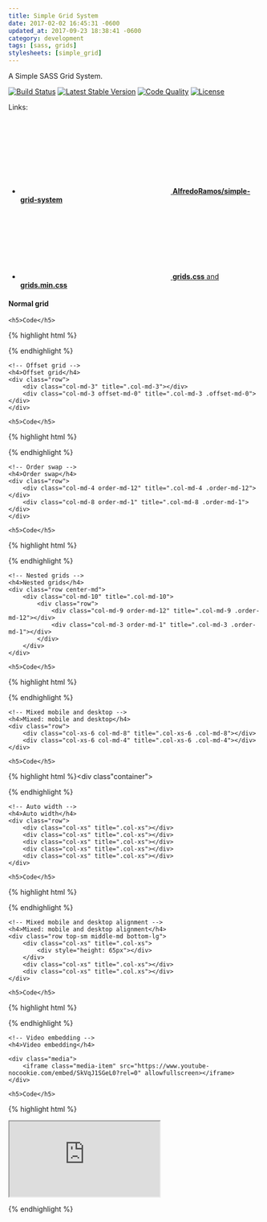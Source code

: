 ```yaml
---
title: Simple Grid System
date: 2017-02-02 16:45:31 -0600
updated_at: 2017-09-23 18:38:41 -0600
category: development
tags: [sass, grids]
stylesheets: [simple_grid]
---
```

A Simple SASS Grid System.

[![Build Status](https://img.shields.io/travis/AlfredoRamos/simple-grid-system.svg?style=flat-square&maxAge=3600)](https://travis-ci.org/AlfredoRamos/simple-grid-system) [![Latest Stable Version](https://img.shields.io/github/tag/AlfredoRamos/simple-grid-system.svg?style=flat-square&label=stable&maxAge=3600)](https://github.com/AlfredoRamos/simple-grid-system/releases) [![Code Quality](https://img.shields.io/codacy/grade/305ccf33491f4e2ba5405a0cff204b0f.svg?style=flat-square&maxAge=3600)](https://www.codacy.com/app/AlfredoRamos/simple-grid-system) [![License](https://img.shields.io/github/license/AlfredoRamos/simple-grid-system.svg?style=flat-square)](https://raw.githubusercontent.com/AlfredoRamos/simple-grid-system/master/LICENSE)

Links:

- [<svg class="icon icon-github"><use xlink:href="#github" /></use></svg> **AlfredoRamos/simple-grid-system**](https://github.com/AlfredoRamos/simple-grid-system)
- [<svg class="icon icon-github"><use xlink:href="#github" /></svg> **grids.css** and **grids.min.css**](https://gist.github.com/AlfredoRamos/7373ba3506e10358bb84648af9a808b0)

<div class="container">
	<!-- Normal grid -->
	<h4>Normal grid</h4>
	<div class="row">
		<div class="col-md-1" title=".col-md-1"></div>
		<div class="col-md-11" title=".col-md-11"></div>
	</div>
	<div class="row">
		<div class="col-md-2" title=".col-md-2"></div>
		<div class="col-md-10" title=".col-md-10"></div>
	</div>
	<div class="row">
		<div class="col-md-3" title=".col-md-3"></div>
		<div class="col-md-9" title=".col-md-9"></div>
	</div>
	<div class="row">
		<div class="col-md-4" title=".col-md-4"></div>
		<div class="col-md-8" title=".col-md-8"></div>
	</div>
	<div class="row">
		<div class="col-md-5" title=".col-md-5"></div>
		<div class="col-md-7" title=".col-md-7"></div>
	</div>
	<div class="row">
		<div class="col-md-6" title=".col-md-6"></div>
		<div class="col-md-6" title=".col-md-6"></div>
	</div>
	<div class="row">
		<div class="col-md-7" title=".col-md-7"></div>
		<div class="col-md-5" title=".col-md-5"></div>
	</div>
	<div class="row">
		<div class="col-md-8" title=".col-md-8"></div>
		<div class="col-md-4" title=".col-md-4"></div>
	</div>
	<div class="row">
		<div class="col-md-9" title=".col-md-9"></div>
		<div class="col-md-3" title=".col-md-3"></div>
	</div>
	<div class="row">
		<div class="col-md-10" title=".col-md-10"></div>
		<div class="col-md-2" title=".col-md-2"></div>
	</div>
	<div class="row">
		<div class="col-md-11" title=".col-md-11"></div>
		<div class="col-md-1" title=".col-md-1"></div>
	</div>

	<h5>Code</h5>
{% highlight html %}<div class="container">
	<div class="row">
		<div class="col-md-1"></div>
		<div class="col-md-11"></div>
	</div>
	<div class="row">
		<div class="col-md-2"></div>
		<div class="col-md-10"></div>
	</div>
	<div class="row">
		<div class="col-md-3"></div>
		<div class="col-md-9"></div>
	</div>
	<div class="row">
		<div class="col-md-4"></div>
		<div class="col-md-8"></div>
	</div>
	<div class="row">
		<div class="col-md-5"></div>
		<div class="col-md-7"></div>
	</div>
	<div class="row">
		<div class="col-md-6"></div>
		<div class="col-md-6"></div>
	</div>
	<div class="row">
		<div class="col-md-7"></div>
		<div class="col-md-5"></div>
	</div>
	<div class="row">
		<div class="col-md-8"></div>
		<div class="col-md-4"></div>
	</div>
	<div class="row">
		<div class="col-md-9"></div>
		<div class="col-md-3"></div>
	</div>
	<div class="row">
		<div class="col-md-10"></div>
		<div class="col-md-2"></div>
	</div>
	<div class="row">
		<div class="col-md-11"></div>
		<div class="col-md-1"></div>
	</div>
</div>{% endhighlight %}
	<!-- Normal grid -->

	<!-- Offset grid -->
	<h4>Offset grid</h4>
	<div class="row">
		<div class="col-md-3" title=".col-md-3"></div>
		<div class="col-md-3 offset-md-0" title=".col-md-3 .offset-md-0"></div>
	</div>

	<h5>Code</h5>
{% highlight html %}<div class="container">
	<div class="row">
		<div class="col-md-3"></div>
		<div class="col-md-3 offset-md-0"></div>
	</div>
</div>{% endhighlight %}
	<!-- Offset grid -->

	<!-- Order swap -->
	<h4>Order swap</h4>
	<div class="row">
		<div class="col-md-4 order-md-12" title=".col-md-4 .order-md-12"></div>
		<div class="col-md-8 order-md-1" title=".col-md-8 .order-md-1"></div>
	</div>

	<h5>Code</h5>
{% highlight html %}<div class="container">
	<div class="row">
		<div class="col-md-4 order-md-12"></div>
		<div class="col-md-8 order-md-1"></div>
	</div>
</div>{% endhighlight %}
	<!-- Order swap -->

	<!-- Nested grids -->
	<h4>Nested grids</h4>
	<div class="row center-md">
		<div class="col-md-10" title=".col-md-10">
			<div class="row">
				<div class="col-md-9 order-md-12" title=".col-md-9 .order-md-12"></div>
				<div class="col-md-3 order-md-1" title=".col-md-3 .order-md-1"></div>
			</div>
		</div>
	</div>

	<h5>Code</h5>
{% highlight html %}<div class="container">
	<div class="row center-md">
		<div class="col-md-10">
			<div class="row">
				<div class="col-md-9 order-md-12"></div>
				<div class="col-md-3 order-md-1"></div>
			</div>
		</div>
	</div>
</div>{% endhighlight %}
	<!-- Nested grids -->

	<!-- Mixed mobile and desktop -->
	<h4>Mixed: mobile and desktop</h4>
	<div class="row">
		<div class="col-xs-6 col-md-8" title=".col-xs-6 .col-md-8"></div>
		<div class="col-xs-6 col-md-4" title=".col-xs-6 .col-md-4"></div>
	</div>

	<h5>Code</h5>
{% highlight html %}<div class"container">
	<div class="row">
		<div class="col-xs-6 col-md-8"></div>
		<div class="col-xs-6 col-md-4"></div>
	</div>
</div>{% endhighlight %}
	<!-- Mixed mobile and desktop -->

	<!-- Auto width -->
	<h4>Auto width</h4>
	<div class="row">
		<div class="col-xs" title=".col-xs"></div>
		<div class="col-xs" title=".col-xs"></div>
		<div class="col-xs" title=".col-xs"></div>
		<div class="col-xs" title=".col-xs"></div>
		<div class="col-xs" title=".col-xs"></div>
	</div>

	<h5>Code</h5>
{% highlight html %}<div class="container">
	<div class="row">
		<div class="col-xs"></div>
		<div class="col-xs"></div>
		<div class="col-xs"></div>
		<div class="col-xs"></div>
		<div class="col-xs"></div>
	</div>
</div>{% endhighlight %}
	<!-- Auto width -->

	<!-- Mixed mobile and desktop alignment -->
	<h4>Mixed: mobile and desktop alignment</h4>
	<div class="row top-sm middle-md bottom-lg">
		<div class="col-xs" title=".col-xs">
			<div style="height: 65px"></div>
		</div>
		<div class="col-xs" title=".col-xs"></div>
		<div class="col-xs" title=".col.xs"></div>
	</div>

	<h5>Code</h5>
{% highlight html %}<div class="container">
	<div class="row top-sm middle-md bottom-lg">
		<div class="col-xs"></div>
		<div class="col-xs"></div>
		<div class="col-xs"></div>
	</div>
</div>{% endhighlight %}
	<!-- Mixed mobile and desktop alignment -->

	<!-- Video embedding -->
	<h4>Video embedding</h4>

	<div class="media">
		<iframe class="media-item" src="https://www.youtube-nocookie.com/embed/SkVqJ1SGeL0?rel=0" allowfullscreen></iframe>
	</div>

	<h5>Code</h5>
{% highlight html %}<div class="media">
	<iframe class="media-item" src="https://www.youtube-nocookie.com/embed/SkVqJ1SGeL0?rel=0" allowfullscreen></iframe>
</div>{% endhighlight %}
	<!-- Video embedding -->
</div>
